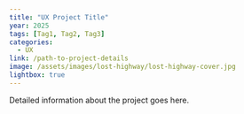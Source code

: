 ```yaml
---
title: "UX Project Title"
year: 2025
tags: [Tag1, Tag2, Tag3]
categories:
  - UX
link: /path-to-project-details
image: /assets/images/lost-highway/lost-highway-cover.jpg
lightbox: true
---
```


Detailed information about the project goes here.